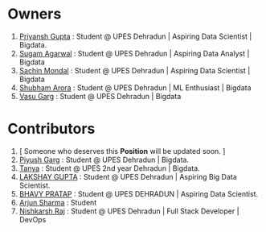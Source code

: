 # Owners

1. [Priyansh Gupta](https://github.com/priyansh19) : Student @ UPES Dehradun | Aspiring Data Scientist | Bigdata.
2. [Sugam Agarwal](https://github.com/heyeddard) : Student @ UPES Dehradun | Aspiring Data Analyst | Bigdata
3. [Sachin Mondal](https://github.com/sachin161994) : Student @ UPES Dehradun | Aspiring Data Scientist | Bigdata
4. [Shubham Arora](https://github.com/Shubham915Arora) : Student @ UPES Dehradun | ML Enthusiast | Bigdata
5. [Vasu Garg](https://github.com/Vasugarg99) : Student @ UPES Dehradun | Bigdata

# Contributors

1. [ Someone who deserves this **Position** will be updated soon. ] 
2. [Piyush Garg](https://github.com/PU1138) : Student @ UPES Dehradun | Bigdata.
3. [Tanya](https://github.com/ciertotanya09) : Student @ UPES 2nd year Dehradun | Bigdata.
4. [LAKSHAY GUPTA](https://github.com/lakshay4040) : Student @ UPES Dehradun | Aspiring Big Data Scientist. 
5. [BHAVY PRATAP](https://gitHub.com/BhavyPratap) : Student @ UPES DEHRADUN | Aspiring Data Scientist.
6. [Arjun Sharma](https://github.com/rjrockzz) : Student
7. [Nishkarsh Raj](https://www.github.com/NishkarshRaj) : Student @ UPES Dehradun | Full Stack Developer | DevOps

